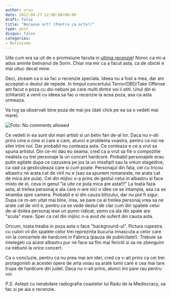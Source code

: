 ```yaml
---
author: ursu
date: 2012-04-27 12:08:08+00:00
draft: false
title: "Because art! (Pentru ca arta!)"
type: post
disqus: false
categories:
- Betivisme
---
```

Uite cum era sa uit de o promisiune facuta in [ultima recenzie](/2012-04-24-terror-before-dishonor/)! Noroc ca mi-a adus aminte betivanul de Sorin. Chiar ma mir ca a facut asta, ca de obicei e mai uituc decat mine.

Deci, ziceam ca o sa fac o recenzie speciala. Ideea nu a fost a mea, dar am acceptat-o destul de repede. In timpul concertului Terror/DBD/Take Offense am facut o poza cu doi nebuni pe care multi dintre voi ii stiti. Unul din ei (chitarist) a venit cu ideea sa fac o recenzie la acea poza, asa ca asta urmeaza.

Va rog sa observati bine poza de mai jos (dati click pe ea sa o vedeti mai mare).

![Foto: No comments allowed](/img/no-comments-allowed_6964371328_o.jpg)


Ce vedeti in ea sunt doi mari artisti si un betiv fan de-al lor. Daca nu v-ati prins cine e cine si care e care, atunci e problema voastra, pentru ca noi ne stim intre noi. Dar probabil nu conteaza asta. Ce conteaza e ce a vrut sa spuna artistul. Din ce-mi dau eu seama, cred ca a vrut sa fie o compozitie irealista cu trei personaje la un concert hardcore. Probabil personajele erau putin agitate dupa ce cazusera pe jos la un moshpit sau la vreun stagedive, ca vad ca gesticuleaza care si cum poate. Personajul din fata, cel cu tricou albastru ne arata cat de viril nu e (sau sa spunem romaneste, ne arata cat de mica are pula). Cel din mijloc s-a prins de gestul celui in albastru si face misto de el, ceva in genul "ia uite ce pula mica are asta!!!" La toata faza asta, al treilea personaj e ala care n-are nici o idee ce se intampla, asa ca se stramba spre camera. Probabil e si din cauza blitzului, dar nu pot fi sigur. Dupa ce m-am uitat mai bine, insa, se pare ca al treilea personaj vrea sa ne arate cat de viril e, pentru ca se vede destul de clar cum din spatele celui de-al doilea personaj iese un pumn ridicat, semn ca ala din spate are "scula" mare. Sper ca cel din mijloc n-a avut de suferit din cauza asta.

Oricum, toata treaba in poza asta o face "background-ul". Pictura rupestra cu culori vii din spatele celor trei reprezinta bucuria innascuta a celor care vin la concertele de hardcore in Fabrica (pauza de publicitate!). Trebuie sa intelegeti ca acest albastru pur ne face sa fim mai fericiti si sa ne zbenguim ca nebunii la orice concert.

Ca o concluzie, pentru ca nu prea mai am idei, cred ca v-ati prins ca cei trei protagonisti ai acestei opere de arta voiau sa arate lumii care e cea mai tare trupa de hardcore din judet. Daca nu v-ati prins, atunci imi pare rau pentru voi.

P.S. Astept cu nerabdare radiografia coastelor lui Radu de la Mediocracy, sa fac si pe aia o recenzie.
